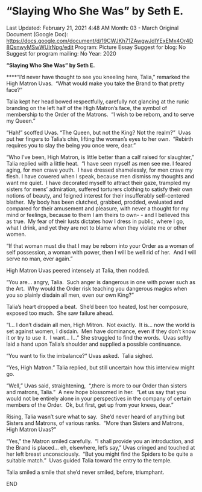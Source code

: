 # “Slaying Who She Was” by Seth E.

Last Updated: February 21, 2021 4:48 AM
Month: 03 - March
Original Document (Google Doc): https://docs.google.com/document/d/19CWJKh71ZAwgwJdlYExEMx4Or4D8QsnwyMSwWUlrNpg/edit
Program: Picture Essay
Suggest for blog: No
Suggest for program mailing: No
Year: 2020

**“Slaying Who She Was” by Seth E.**

****“I’d never have thought to see you kneeling here, Talia,” remarked the High Matron Uvas.  “What would make you take the Brand to that pretty face?”

Talia kept her head bowed respectfully, carefully not glancing at the runic branding on the left half of the High Matron’s face, the symbol of membership to the Order of the Matrons.  “I wish to be reborn, and to serve my Queen.”

“Hah!” scoffed Uvas. “The Queen, but not the King? Not the realm?”  Uvas put her fingers to Talia’s chin, lifting the woman’s eyes to her own.  “Rebirth requires you to slay the being you once were, dear.”

“Who I’ve been, High Matron, is little better than a calf raised for slaughter,” Talia replied with a little heat.  “I have seen myself as men see me. I feared aging, for men crave youth.  I have dressed shamelessly, for men crave my flesh. I have cowered when I speak, because men dismiss my thoughts and want me quiet.  I have decorated myself to attract their gaze, trampled my sisters for mens’ admiration, suffered torturers clothing to satisfy their own notions of beauty, and feigned interest for their insufferably self-centered blather.  My body has been clutched, grabbed, prodded, evaluated and compared for their amusement and pleasure, with never a thought for my mind or feelings, because to them I am theirs to own- - and I believed this as true.  My fear of their lusts dictates how I dress in public, where I go, what I drink, and yet they are not to blame when they violate me or other women.

“If that woman must die that I may be reborn into your Order as a woman of self possession, a woman with power, then I will be well rid of her.  And I will serve no man, ever again.”

High Matron Uvas peered intensely at Talia, then nodded.

“You are… angry, Talia.  Such anger is dangerous in one with power such as the Art.  Why would the Order risk teaching you dangerous magics when you so plainly disdain all men, even our own King?”

Talia’s heart dropped a beat.  She’d been too heated, lost her composure, exposed too much.  She saw failure ahead.

“I… I don’t disdain all men, High Mitron.  Not exactly.  It is… now the world is set against women, I disdain.  Men have dominance, even if they don’t know it or try to use it.  I want… I…” She struggled to find the words.  Uvas softly laid a hand upon Talia’s shoulder and supplied a possible continuance.

“You want to fix the imbalance?” Uvas asked.  Talia sighed.

“Yes, High Matron.” Talia replied, but still uncertain how this interview might go.

“Well,” Uvas said, straightening,  “,there is more to our Order than sisters and matrons, Talia.”  A new hope blossomed in her.  “Let us say that you would not be entirely alone in your perspectives in the company of certain members of the Order.  Ok, but first, get up from your knees, dear.”

Rising, Talia wasn’t sure what to say.  She’d never heard of anything but Sisters and Matrons, of various ranks.  “More than Sisters and Matrons, High Matron Uvas?”

“Yes,” the Matron smiled carefully.  “I shall provide you an introduction, and the Brand is placed… eh, elsewhere, let’s say,” Uvas cringed and touched at her left breast unconsciously.  “But you might find the Spiders to be quite a suitable match.”  Uvas guided Talia toward the entry to the temple.

Talia smiled a smile that she’d never smiled, before, triumphant.

END